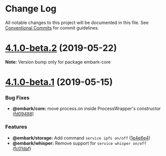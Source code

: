 # Change Log

All notable changes to this project will be documented in this file.
See [Conventional Commits](https://conventionalcommits.org) for commit guidelines.

# [4.1.0-beta.2](https://github.com/embark-framework/embark/compare/v4.1.0-beta.1...v4.1.0-beta.2) (2019-05-22)

**Note:** Version bump only for package embark-core





# [4.1.0-beta.1](https://github.com/embark-framework/embark/compare/v4.1.0-beta.0...v4.1.0-beta.1) (2019-05-15)


### Bug Fixes

* **@embark/core:** move process.on inside ProcessWrapper's constructor ([fd09488](https://github.com/embark-framework/embark/commit/fd09488))


### Features

* **@embark/storage:** Add command `service ipfs on/off` ([1e4e6e4](https://github.com/embark-framework/embark/commit/1e4e6e4))
* **@embark/whisper:** Remove support for `service whisper on/off` ([fc01daf](https://github.com/embark-framework/embark/commit/fc01daf))
